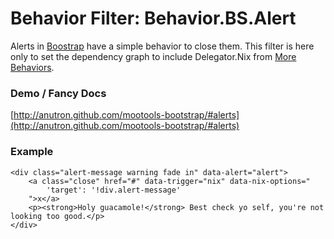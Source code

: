 Behavior Filter: Behavior.BS.Alert
===================================

Alerts in [Boostrap](http://twitter.github.com/bootstrap/#alerts) have a simple behavior to close them. This filter is here only to set the dependency graph to include Delegator.Nix from [More Behaviors](https://github.com/anutron/more-behaviors).

### Demo / Fancy Docs

[http://anutron.github.com/mootools-bootstrap/#alerts](http://anutron.github.com/mootools-bootstrap/#alerts)

### Example

	<div class="alert-message warning fade in" data-alert="alert">
		<a class="close" href="#" data-trigger="nix" data-nix-options="
			'target': '!div.alert-message'
		">x</a>
		<p><strong>Holy guacamole!</strong> Best check yo self, you're not looking too good.</p>
	</div>
